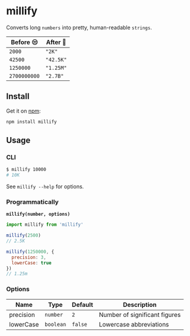 # millify
Converts long `numbers` into pretty, human-readable `strings`.

Before :unamused: | After :tada:
--- | ---
`2000` | `"2K"`
`42500` | `"42.5K"`
`1250000` | `"1.25M"`
`2700000000` | `"2.7B"`


## Install

Get it on [npm](https://www.npmjs.com/package/millify):

```bash
npm install millify
```
## Usage

### CLI

```bash
$ millify 10000
# 10K
```
See `millify --help` for options.

### Programmatically

**`millify(number, options)`**

```js
import millify from 'millify'

millify(2500)
// 2.5K

millify(1250000, {
  precision: 3,
  lowerCase: true
})
// 1.25m
```

### Options

Name | Type | Default | Description
--- | --- | --- | ---
precision | `number` | `2` | Number of significant figures
lowerCase | `boolean` | `false` | Lowercase abbreviations
